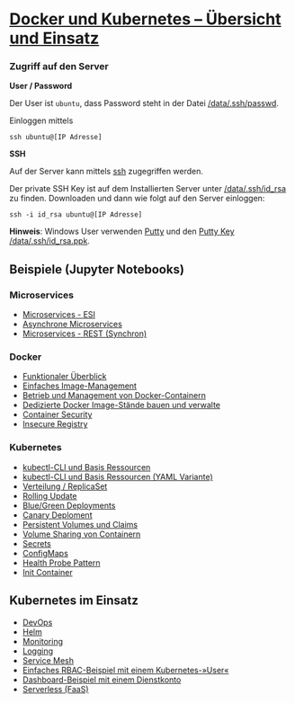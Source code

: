 # [Docker und Kubernetes – Übersicht und Einsatz ](https://www.digicomp.ch/trends/docker-trainings/docker-und-kubernetes-uebersicht-und-einsatz)

### Zugriff auf den Server

**User / Password**

Der User ist `ubuntu`, dass Password steht in der Datei [/data/.ssh/passwd](/data/.ssh/passwd).

Einloggen mittels

    ssh ubuntu@[IP Adresse]

**SSH**

Auf der Server kann mittels [ssh](https://wiki.ubuntuusers.de/SSH/) zugegriffen werden.

Der private SSH Key ist auf dem Installierten Server unter [/data/.ssh/id_rsa](/data/.ssh/id_rsa) zu finden. Downloaden und dann wie folgt auf den Server einloggen:

    ssh -i id_rsa ubuntu@[IP Adresse]
    
**Hinweis**: Windows User verwenden [Putty](https://www.putty.org/) und den [Putty Key /data/.ssh/id_rsa.ppk](/data/.ssh/id_rsa.ppk). 

Beispiele (Jupyter Notebooks)
-----------------------------

### Microservices

* [Microservices - ESI](:32188/notebooks/work/demo/Microservices-ESI.ipynb)
* [Asynchrone Microservices](:32188/notebooks/work/demo/Microservices-Messaging.ipynb)
* [Microservices - REST (Synchron)](:32188/notebooks/work/demo/Microservices-REST.ipynb)

### Docker

* [Funktionaler Überblick](:32188/notebooks/work/03-1-Docker.ipynb)
* [Einfaches Image-Management](:32188/notebooks/work/03-2-Docker.ipynb)
* [Betrieb und Management von Docker-Containern](:32188/notebooks/work/03-3-Docker.ipynb)
* [Dedizierte Docker Image-Stände bauen und verwalte](:32188/notebooks/work/03-4-Docker.ipynb)
* [Container Security](:32188/notebooks/work/04-1-ContainerSecurity.ipynb)
* [Insecure Registry](:32188/notebooks/work/05-1-Registry.ipynb)

### Kubernetes

* [kubectl-CLI und Basis Ressourcen](:32188/notebooks/work/09-1-kubectl.ipynb)
* [kubectl-CLI und Basis Ressourcen (YAML Variante)](:32188/notebooks/work/09-2-YAML.ipynb)
* [Verteilung / ReplicaSet](:32188/notebooks/work/09-3-ReplicaSet.ipynb)
* [Rolling Update](:32188/notebooks/work/9-4-Deployment.ipynb)
* [Blue/Green Deployments](:32188/notebooks/work/09-4-Deployment-BlueGreen.ipynb)
* [Canary Deploment](:32188/notebooks/work/09-4-Deployment-Canary.ipynb)
* [Persistent Volumes und Claims](:32188/notebooks/work/09-5-hostPath.ipynb)
* [Volume Sharing von Containern](:32188/notebooks/work/09-6-Volume.ipynb)
* [Secrets](:32188/notebooks/work/09-7-Secrets.ipynb)
* [ConfigMaps](:32188/notebooks/work/09-8-ConfigMap.ipynb)
* [Health Probe Pattern](:32188/notebooks/work/09-9-Tests.ipynb)
* [Init Container](:32188/notebooks/work/09-10-Init.ipynb)

## Kubernetes im Einsatz

* [DevOps](:32188/notebooks/work/demo/DevOps.ipynb)
* [Helm](:32188/notebooks/work/demo/Helm.ipynb)
* [Monitoring](:32188/notebooks/work/demo/Prometheus.ipynb)
* [Logging](:32188/notebooks/work/demo/Logging.ipynb)
* [Service Mesh](:32188/notebooks/work/demo/ServiceMesh-Istio.ipynb)
* [Einfaches RBAC-Beispiel mit einem Kubernetes-»User«](:32188/notebooks/work/demo/RBAC-User.ipynb)
* [Dashboard-Beispiel mit einem Dienstkonto](:32188/notebooks/work/demo/RBAC-Dashboard.ipynb)
* [Serverless (FaaS)](:32188/notebooks/work/demo/Serverless-kubeless.ipynb)
